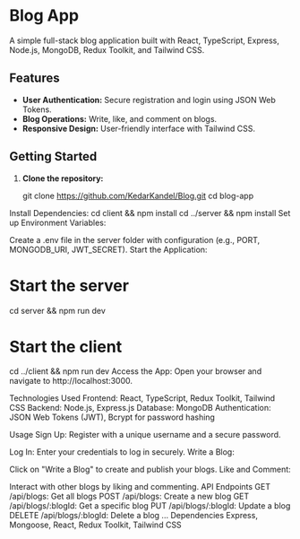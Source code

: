 # Blog App

A simple full-stack blog application built with React, TypeScript, Express, Node.js, MongoDB, Redux Toolkit, and Tailwind CSS.


## Features
- **User Authentication:** Secure registration and login using JSON Web Tokens.
- **Blog Operations:** Write, like, and comment on blogs.
- **Responsive Design:** User-friendly interface with Tailwind CSS.

## Getting Started

1. **Clone the repository:**

   git clone https://github.com/KedarKandel/Blog.git
   cd blog-app


Install Dependencies:
cd client && npm install
cd ../server && npm install
Set up Environment Variables:

Create a .env file in the server folder with configuration (e.g., PORT, MONGODB_URI, JWT_SECRET).
Start the Application:


# Start the server
cd server && npm run dev

# Start the client
cd ../client && npm run dev
Access the App:
Open your browser and navigate to http://localhost:3000.

Technologies Used
Frontend: React, TypeScript, Redux Toolkit, Tailwind CSS
Backend: Node.js, Express.js
Database: MongoDB
Authentication: JSON Web Tokens (JWT), Bcrypt for password hashing


Usage
Sign Up:
Register with a unique username and a secure password.

Log In:
Enter your credentials to log in securely.
Write a Blog:

Click on "Write a Blog" to create and publish your blogs.
Like and Comment:

Interact with other blogs by liking and commenting.
API Endpoints
GET /api/blogs: Get all blogs
POST /api/blogs: Create a new blog
GET /api/blogs/:blogId: Get a specific blog
PUT /api/blogs/:blogId: Update a blog
DELETE /api/blogs/:blogId: Delete a blog
...
Dependencies
Express, Mongoose, React, Redux Toolkit, Tailwind CSS




